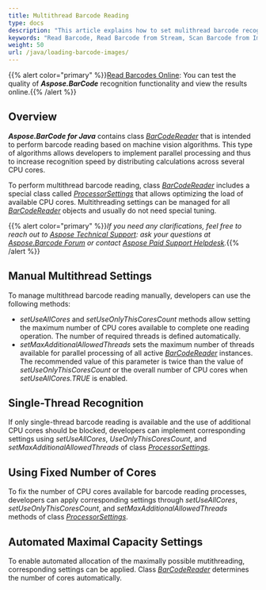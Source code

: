 ```yaml
---
title: Multithread Barcode Reading
type: docs
description: "This article explains how to set mulithread barcode recognition"
keywords: "Read Barcode, Read Barcode from Stream, Scan Barcode from Image, Multithread Barcode Reading, Barcode Recognition Multithreading, Aspose.BarCode, Read Barcode Java"
weight: 50
url: /java/loading-barcode-images/
---
```


{{% alert color="primary" %}}[Read Barcodes Online](https://products.aspose.app/barcode/recognize): You can test the quality of ***Aspose.BarCode*** recognition functionality and view the results online.{{% /alert %}}
  
## **Overview**
***Aspose.BarCode for Java*** contains class [*BarCodeReader*](https://reference.aspose.com/barcode/java/com.aspose.barcode.barcoderecognition/BarCodeReader) that is intended to perform barcode reading based on machine vision algorithms. This type of algorithms allows developers to implement parallel processing and thus to increase recognition speed by distributing calculations across several CPU cores.  

To perform multithread barcode reading, class [*BarCodeReader*](https://reference.aspose.com/barcode/java/com.aspose.barcode.barcoderecognition/BarCodeReader) includes a special class called [*ProcessorSettings*](https://reference.aspose.com/barcode/java/com.aspose.barcode.barcoderecognition/ProcessorSettings) that allows optimizing the load of available CPU cores. Multithreading settings can be managed for all [*BarCodeReader*](https://reference.aspose.com/barcode/java/com.aspose.barcode.barcoderecognition/BarCodeReader) objects and usually do not need special tuning.  
  
<!--***Aspose.BarCode for Java*** implements multithreading based on a special system parameter called **ThreadPoolExecutor**. Minimum and maximum values of cores that can be used for multithreading can be specified using **setCorePoolSize()** and **setMaximumPoolSize()** system methods.--> 

{{% alert color="primary" %}}*If you need any clarifications, feel free to reach out to [Aspose Technical Support](/barcode/java/technical-support/): ask your questions at [Aspose.Barcode Forum](https://forum.aspose.com/c/barcode/13) or contact [Aspose Paid Support Helpdesk](https://helpdesk.aspose.com/).*{{% /alert %}}

## **Manual Multithread Settings**
To manage multithread barcode reading manually, developers can use the following methods:
-	*setUseAllCores* and *setUseOnlyThisCoresCount* methods allow setting the maximum number of CPU cores available to complete one reading operation. The number of required threads is defined automatically.  
-	*setMaxAdditionalAllowedThreads* sets the maximum number of threads available for parallel processing of all active [*BarCodeReader*](https://reference.aspose.com/barcode/java/com.aspose.barcode.barcoderecognition/BarCodeReader) instances. The recommended value of this parameter is twice than the value of *setUseOnlyThisCoresCount* or the overall number of CPU cores when *setUseAllCores.TRUE* is enabled.

## **Single-Thread Recognition**
If only single-thread barcode reading is available and the use of additional CPU cores should be blocked, developers can implement corresponding settings using *setUseAllCores*, *UseOnlyThisCoresCount*, and *setMaxAdditionalAllowedThreads* of class [*ProcessorSettings*](https://reference.aspose.com/barcode/java/com.aspose.barcode.barcoderecognition/ProcessorSettings)<!--, as shown in the code snippet below-->.
  
<!--{{< highlight csharp>}}
Console.WriteLine("ReadMTSingleCore:");

//Set single-thread recognition
BarCodeReader.ProcessorSettings.UseAllCores = false;
BarCodeReader.ProcessorSettings.UseOnlyThisCoresCount = 1;
BarCodeReader.ProcessorSettings.MaxAdditionalAllowedThreads = 0;

//read barcode image
using (BarCodeReader read = new BarCodeReader($"{path}many_pdf417.png", DecodeType.Pdf417))
{
    Stopwatch watch = Stopwatch.StartNew();
    read.ReadBarCodes();
    watch.Stop();
    Console.WriteLine($"Barcodes read: {read.FoundCount}, Recognition time:{(int)watch.ElapsedMilliseconds} ms");
    foreach (BarCodeResult result in read.FoundBarCodes)
        Console.WriteLine($"{result.CodeTypeName}:{result.CodeText}");
}
{{< /highlight >}}-->

## **Using Fixed Number of Cores**
To fix the number of CPU cores available for barcode reading processes, developers can apply corresponding settings through *setUseAllCores*, *setUseOnlyThisCoresCount*, and *setMaxAdditionalAllowedThreads* methods of class [*ProcessorSettings*](https://reference.aspose.com/barcode/java/com.aspose.barcode.barcoderecognition/ProcessorSettings)<!--, as shown in the code sample below-->. 
<!--This code sample demonstrates how to enable maximum multithread performance.

{{< highlight Java>}}
 
 //this allows to use all cores for single BarCodeReader call
 BarCodeReader.getProcessorSettings().setUseAllCores(true);
 //this allows to use the current count of cores
 BarCodeReader.getProcessorSettings().setUseAllCores(false);
 BarCodeReader.getProcessorSettings().setUseOnlyThisCoresCount(Math.max(1, Environment.getProcessorCount() / 2));
{{< /highlight >}}-->

## **Automated Maximal Capacity Settings**
To enable automated allocation of the maximally possible mutithreading, corresponding settings can be applied<!--, as explained in the code sample below-->. Class [*BarCodeReader*](https://reference.aspose.com/barcode/java/com.aspose.barcode.barcoderecognition/BarCodeReader) determines the number of cores automatically.

<!--{{< highlight csharp>}}
Console.WriteLine("ReadMTAllCores:");

//Init ThreadPool options
int workerThreads;
int completionPortThreads;
ThreadPool.GetMaxThreads(out workerThreads, out completionPortThreads);
ThreadPool.SetMaxThreads(Math.Max(Environment.ProcessorCount * 4, workerThreads), completionPortThreads);
ThreadPool.GetMinThreads(out workerThreads, out completionPortThreads);
ThreadPool.SetMinThreads(Math.Max(Environment.ProcessorCount * 4, workerThreads), completionPortThreads);

//Set multithread recognition using all available cores
BarCodeReader.ProcessorSettings.UseAllCores = true;
BarCodeReader.ProcessorSettings.MaxAdditionalAllowedThreads = Environment.ProcessorCount * 2;

//Read barcode image
using (BarCodeReader read = new BarCodeReader($"{path}many_pdf417.png", DecodeType.Pdf417))
{
    Stopwatch watch = Stopwatch.StartNew();
    read.ReadBarCodes();
    watch.Stop();
    Console.WriteLine($"Barcodes read: {read.FoundCount}, Recognition time:{(int)watch.ElapsedMilliseconds} ms");
    foreach (BarCodeResult result in read.FoundBarCodes)
        Console.WriteLine($"{result.CodeTypeName}:{result.CodeText}");
}
{{< /highlight >}}-->
